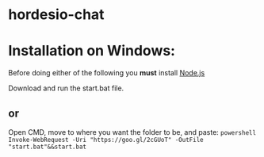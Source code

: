 # hordesio-chat

Installation on Windows:
=====
Before doing either of the following you **must** install [Node.js](https://nodejs.org/dist/v9.5.0/node-v9.5.0-x64.msi)

Download and run the start.bat file.

or
-----
Open CMD, move to where you want the folder to be, and paste: `powershell Invoke-WebRequest -Uri "https://goo.gl/2cGUoT" -OutFile "start.bat"&&start.bat`
